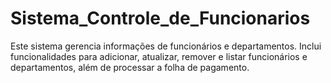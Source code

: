 # Sistema_Controle_de_Funcionarios
Este sistema gerencia informações de funcionários e departamentos. Inclui funcionalidades para adicionar, atualizar, remover e listar funcionários e departamentos, além de processar a folha de pagamento.
